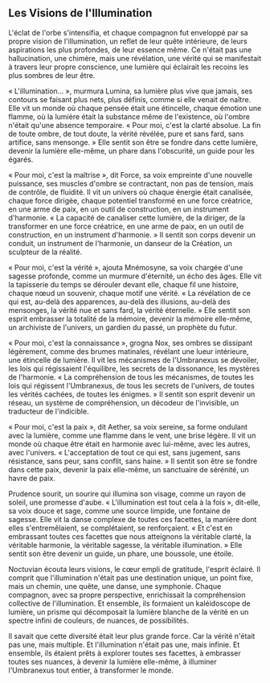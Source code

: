 ## Les Visions de l'Illumination

L'éclat de l'orbe s'intensifia, et chaque compagnon fut enveloppé par sa propre vision de l'illumination, un reflet de leur quête intérieure, de leurs aspirations les plus profondes, de leur essence même. Ce n'était pas une hallucination, une chimère, mais une révélation, une vérité qui se manifestait à travers leur propre conscience, une lumière qui éclairait les recoins les plus sombres de leur être.

« L'illumination… », murmura Lumina, sa lumière plus vive que jamais, ses contours se faisant plus nets, plus définis, comme si elle venait de naître. Elle vit un monde où chaque pensée était une étincelle, chaque émotion une flamme, où la lumière était la substance même de l'existence, où l'ombre n'était qu'une absence temporaire. « Pour moi, c'est la clarté absolue. La fin de toute ombre, de tout doute, la vérité révélée, pure et sans fard, sans artifice, sans mensonge. » Elle sentit son être se fondre dans cette lumière, devenir la lumière elle-même, un phare dans l'obscurité, un guide pour les égarés.

« Pour moi, c'est la maîtrise », dit Force, sa voix empreinte d'une nouvelle puissance, ses muscles d'ombre se contractant, non pas de tension, mais de contrôle, de fluidité. Il vit un univers où chaque énergie était canalisée, chaque force dirigée, chaque potentiel transformé en une force créatrice, en une arme de paix, en un outil de construction, en un instrument d'harmonie. « La capacité de canaliser cette lumière, de la diriger, de la transformer en une force créatrice, en une arme de paix, en un outil de construction, en un instrument d'harmonie. » Il sentit son corps devenir un conduit, un instrument de l'harmonie, un danseur de la Création, un sculpteur de la réalité.

« Pour moi, c'est la vérité », ajouta Mnémosyne, sa voix chargée d'une sagesse profonde, comme un murmure d'éternité, un écho des âges. Elle vit la tapisserie du temps se dérouler devant elle, chaque fil une histoire, chaque nœud un souvenir, chaque motif une vérité. « La révélation de ce qui est, au-delà des apparences, au-delà des illusions, au-delà des mensonges, la vérité nue et sans fard, la vérité éternelle. » Elle sentit son esprit embrasser la totalité de la mémoire, devenir la mémoire elle-même, un archiviste de l'univers, un gardien du passé, un prophète du futur.

« Pour moi, c'est la connaissance », grogna Nox, ses ombres se dissipant légèrement, comme des brumes matinales, révélant une lueur intérieure, une étincelle de lumière. Il vit les mécanismes de l'Umbranexus se dévoiler, les lois qui régissaient l'équilibre, les secrets de la dissonance, les mystères de l'harmonie. « La compréhension de tous les mécanismes, de toutes les lois qui régissent l'Umbranexus, de tous les secrets de l'univers, de toutes les vérités cachées, de toutes les énigmes. » Il sentit son esprit devenir un réseau, un système de compréhension, un décodeur de l'invisible, un traducteur de l'indicible.

« Pour moi, c'est la paix », dit Aether, sa voix sereine, sa forme ondulant avec la lumière, comme une flamme dans le vent, une brise légère. Il vit un monde où chaque être était en harmonie avec lui-même, avec les autres, avec l'univers. « L'acceptation de tout ce qui est, sans jugement, sans résistance, sans peur, sans conflit, sans haine. » Il sentit son être se fondre dans cette paix, devenir la paix elle-même, un sanctuaire de sérénité, un havre de paix.

Prudence sourit, un sourire qui illumina son visage, comme un rayon de soleil, une promesse d'aube. « L'illumination est tout cela à la fois », dit-elle, sa voix douce et sage, comme une source limpide, une fontaine de sagesse. Elle vit la danse complexe de toutes ces facettes, la manière dont elles s'entremêlaient, se complétaient, se renforçaient. « Et c'est en embrassant toutes ces facettes que nous atteignons la véritable clarté, la véritable harmonie, la véritable sagesse, la véritable illumination. » Elle sentit son être devenir un guide, un phare, une boussole, une étoile.

Noctuvian écouta leurs visions, le cœur empli de gratitude, l'esprit éclairé. Il comprit que l'illumination n'était pas une destination unique, un point fixe, mais un chemin, une quête, une danse, une symphonie. Chaque compagnon, avec sa propre perspective, enrichissait la compréhension collective de l'illumination. Et ensemble, ils formaient un kaléidoscope de lumière, un prisme qui décomposait la lumière blanche de la vérité en un spectre infini de couleurs, de nuances, de possibilités.

Il savait que cette diversité était leur plus grande force. Car la vérité n'était pas une, mais multiple. Et l'illumination n'était pas une, mais infinie. Et ensemble, ils étaient prêts à explorer toutes ses facettes, à embrasser toutes ses nuances, à devenir la lumière elle-même, à illuminer l'Umbranexus tout entier, à transformer le monde.